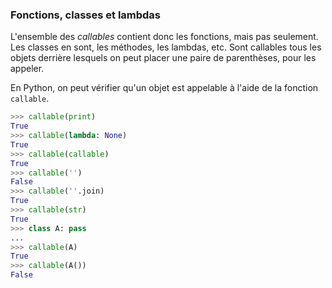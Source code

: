 ### Fonctions, classes et lambdas

L'ensemble des *callables* contient donc les fonctions, mais pas seulement. Les classes en sont, les méthodes, les lambdas, etc.
Sont callables tous les objets derrière lesquels on peut placer une paire de parenthèses, pour les appeler.

En Python, on peut vérifier qu'un objet est appelable à l'aide de la fonction `callable`.

```python
>>> callable(print)
True
>>> callable(lambda: None)
True
>>> callable(callable)
True
>>> callable('')
False
>>> callable(''.join)
True
>>> callable(str)
True
>>> class A: pass
...
>>> callable(A)
True
>>> callable(A())
False
```
